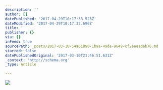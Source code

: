 ```yaml
---
description: ''
author: []
datePublished: '2017-04-29T10:17:33.523Z'
dateModified: '2017-04-29T10:17:32.696Z'
title: ''
publisher: {}
via: {}
inFeed: true
sourcePath: _posts/2017-03-10-54a61890-1b9a-49de-9649-cf2eeeadab76.md
starred: false
datePublishedOriginal: '2017-03-10T21:46:51.631Z'
_context: 'http://schema.org'
_type: Article

---
```

![](https://the-grid-user-content.s3-us-west-2.amazonaws.com/fafe4d88-e082-40c1-97e0-3fe39383615c.jpg)